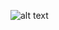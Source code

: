![alt text]([https://i.doink.dev/jlp4scnn27.webp](https://cdn.discordapp.com/emojis/833496040173993984.webp?size=160&quality=lossless))
